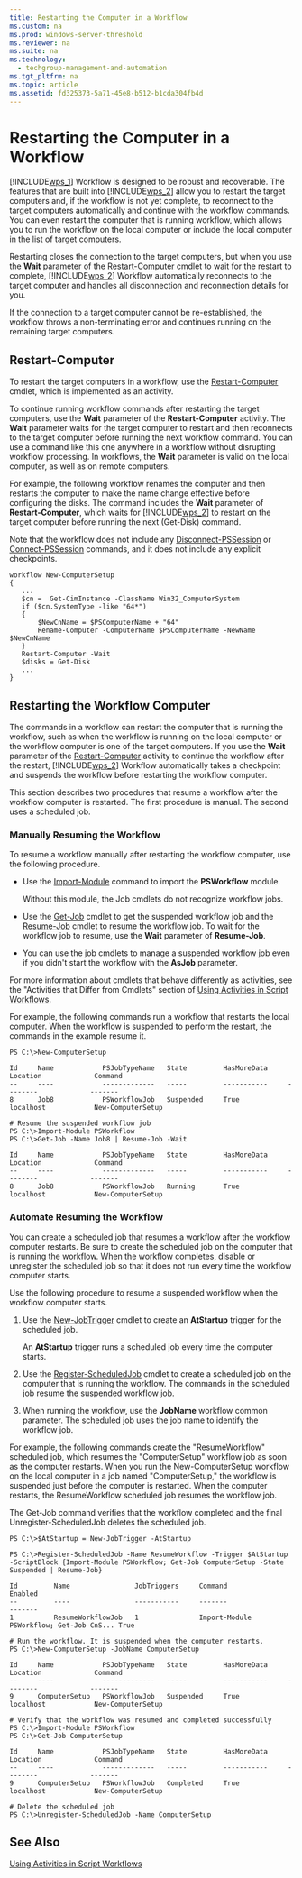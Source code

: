 ```yaml
---
title: Restarting the Computer in a Workflow
ms.custom: na
ms.prod: windows-server-threshold
ms.reviewer: na
ms.suite: na
ms.technology: 
  - techgroup-management-and-automation
ms.tgt_pltfrm: na
ms.topic: article
ms.assetid: fd325373-5a71-45e8-b512-b1cda304fb4d
---
```

# Restarting the Computer in a Workflow
[!INCLUDE[wps_1](includes/wps_1_md.md)] Workflow is designed to be robust and recoverable. The features that are built into [!INCLUDE[wps_2](includes/wps_2_md.md)] allow you to restart the target computers and, if the workflow is not yet complete, to reconnect to the target computers automatically and continue with the workflow commands. You can even restart the computer that is running workflow, which allows you to run the workflow on the local computer or include the local computer in the list of target computers.

Restarting closes the connection to the target computers, but when you use the **Wait** parameter of the [Restart-Computer](http://go.microsoft.com/fwlink/?LinkID=135253) cmdlet to wait for the restart to complete, [!INCLUDE[wps_2](includes/wps_2_md.md)] Workflow automatically reconnects to the target computer and handles all disconnection and reconnection details for you.

If the connection to a target computer cannot be re\-established, the workflow throws a non\-terminating error and continues running on the remaining target computers.

## Restart\-Computer
To restart the target computers in a workflow, use the [Restart-Computer](http://go.microsoft.com/fwlink/?LinkID=135253) cmdlet, which is implemented as an activity.

To continue running workflow commands after restarting the target computers, use the **Wait** parameter of the **Restart\-Computer** activity. The **Wait** parameter waits for the target computer to restart and then reconnects to the target computer before running the next workflow command. You can use a command like this one anywhere in a workflow without disrupting workflow processing. In workflows, the **Wait** parameter is valid on the local computer, as well as on remote computers.

For example, the following workflow renames the computer and then restarts the computer to make the name change effective before configuring the disks. The command includes the **Wait** parameter of **Restart\-Computer**, which waits for [!INCLUDE[wps_2](includes/wps_2_md.md)] to restart on the target computer before running the next \(Get\-Disk\) command.

Note that the workflow does not include any [Disconnect-PSSession](http://go.microsoft.com/fwlink/?LinkID=210605) or [Connect-PSSession](http://go.microsoft.com/fwlink/?LinkID=210604) commands, and it does not include any explicit checkpoints.

```
workflow New-ComputerSetup
{
   ...
   $cn =  Get-CimInstance -ClassName Win32_ComputerSystem
   if ($cn.SystemType -like "64*") 
   {
       $NewCnName = $PSComputerName + "64"
       Rename-Computer -ComputerName $PSComputerName -NewName $NewCnName
   }
   Restart-Computer -Wait
   $disks = Get-Disk
   ...
}
```

## Restarting the Workflow Computer
The commands in a workflow can restart the computer that is running the workflow, such as when the workflow is running on the local computer or the workflow computer is one of the target computers. If you use the **Wait** parameter of the [Restart-Computer](http://go.microsoft.com/fwlink/?LinkID=135253) activity to continue the workflow after the restart, [!INCLUDE[wps_2](includes/wps_2_md.md)] Workflow automatically takes a checkpoint and suspends the workflow before restarting the workflow computer.

This section describes two procedures that resume a workflow after the workflow computer is restarted. The first procedure is manual. The second uses a scheduled job.

### Manually Resuming the Workflow
To resume a workflow manually after restarting the workflow computer, use the following procedure.

-   Use the [Import-Module](http://go.microsoft.com/fwlink/?LinkID=141553) command to import the **PSWorkflow** module.

    Without this module, the Job cmdlets do not recognize workflow jobs.

-   Use the [Get-Job](http://go.microsoft.com/fwlink/?LinkID=113328) cmdlet to get the suspended workflow job and the [Resume-Job](http://go.microsoft.com/fwlink/?LinkID=210611) cmdlet to resume the workflow job. To wait for the workflow job to resume, use the **Wait** parameter of **Resume\-Job**.

-   You can use the job cmdlets to manage a suspended workflow job even if you didn't start the workflow with the **AsJob** parameter.

For more information about cmdlets that behave differently as activities, see the "Activities that Differ from Cmdlets" section of [Using Activities in Script Workflows](Using-Activities-in-Script-Workflows.md).

For example, the following commands run a workflow that restarts the local computer. When the workflow is suspended to perform the restart, the commands in the example resume it.

```
PS C:\>New-ComputerSetup

Id     Name            PSJobTypeName   State         HasMoreData     Location             Command                  
--     ----            -------------   -----         -----------     --------             -------                  
8      Job8            PSWorkflowJob   Suspended     True            localhost            New-ComputerSetup

# Resume the suspended workflow job
PS C:\>Import-Module PSWorkflow
PS C:\>Get-Job -Name Job8 | Resume-Job -Wait

Id     Name            PSJobTypeName   State         HasMoreData     Location             Command                  
--     ----            -------------   -----         -----------     --------             -------                  
8      Job8            PSWorkflowJob   Running       True            localhost            New-ComputerSetup
```

### Automate Resuming the Workflow
You can create a scheduled job that resumes a workflow after the workflow computer restarts. Be sure to create the scheduled job on the computer that is running the workflow. When the workflow completes, disable or unregister the scheduled job so that it does not run every time the workflow computer starts.

Use the following procedure to resume a suspended workflow when the workflow computer starts.

1.  Use the [New-JobTrigger](http://go.microsoft.com/fwlink/?LinkID=223912) cmdlet to create an **AtStartup** trigger for the scheduled job.

    An **AtStartup** trigger runs a scheduled job every time the computer starts.

2.  Use the [Register-ScheduledJob](http://go.microsoft.com/fwlink/?LinkID=223922) cmdlet to create a scheduled job on the computer that is running the workflow. The commands in the scheduled job resume the suspended workflow job.

3.  When running the workflow, use the **JobName** workflow common parameter. The scheduled job uses the job name to identify the workflow job.

For example, the following commands create the "ResumeWorkflow" scheduled job, which resumes the "ComputerSetup" workflow job as soon as the computer restarts. When you run the New\-ComputerSetup workflow on the local computer in a job named "ComputerSetup," the workflow is suspended just before the computer is restarted. When the computer restarts, the ResumeWorkflow scheduled job resumes the workflow job.

The Get\-Job command verifies that the workflow completed and the final Unregister\-ScheduledJob deletes the scheduled job.

```
PS C:\>$AtStartup = New-JobTrigger -AtStartup

PS C:\>Register-ScheduledJob -Name ResumeWorkflow -Trigger $AtStartup -ScriptBlock {Import-Module PSWorkflow; Get-Job ComputerSetup -State Suspended | Resume-Job}

Id         Name                JobTriggers     Command                                  Enabled
--         ----                -----------     -------                                  -------
1          ResumeWorkflowJob   1               Import-Module PSWorkflow; Get-Job CnS... True

# Run the workflow. It is suspended when the computer restarts.
PS C:\>New-ComputerSetup -JobName ComputerSetup

Id     Name            PSJobTypeName   State         HasMoreData     Location             Command                  
--     ----            -------------   -----         -----------     --------             -------                  
9      ComputerSetup   PSWorkflowJob   Suspended     True            localhost            New-ComputerSetup

# Verify that the workflow was resumed and completed successfully
PS C:\>Import-Module PSWorkflow
PS C:\>Get-Job ComputerSetup

Id     Name            PSJobTypeName   State         HasMoreData     Location             Command                  
--     ----            -------------   -----         -----------     --------             -------                  
9      ComputerSetup   PSWorkflowJob   Completed     True            localhost            New-ComputerSetup

# Delete the scheduled job
PS C:\>Unregister-ScheduledJob -Name ComputerSetup
```

## See Also
[Using Activities in Script Workflows](Using-Activities-in-Script-Workflows.md)


